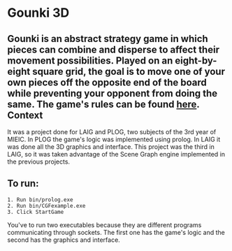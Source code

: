 Gounki 3D
====
Gounki is an abstract strategy game in which pieces can combine and disperse to affect their movement possibilities. Played on an eight-by-eight square grid, the goal is to move one of your own pieces off the opposite end of the board while preventing your opponent from doing the same. 
The game's rules can be found [here](http://rvo.pagesperso-orange.fr/gounki/en/rules.html).
Context
------------------
It was a project done for LAIG and PLOG, two subjects of the 3rd year of MIEIC. In PLOG the game's logic was implemented using prolog. In LAIG it was done all the 3D graphics and interface. This project was the third in LAIG, so it was taken advantage of the Scene Graph engine implemented in the previous projects.


To run:
-------
```
1. Run bin/prolog.exe 
2. Run bin/CGFexample.exe 
3. Click StartGame 
```

You've to run two executables because they are different programs communicating through sockets. The first one has the game's logic and the second has the graphics and interface.
